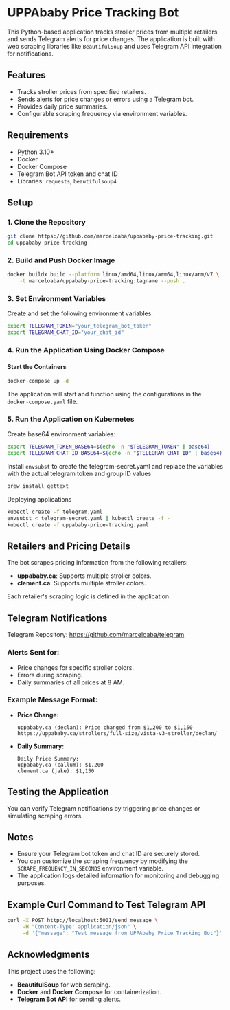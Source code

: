 # UPPAbaby Price Tracking Bot

This Python-based application tracks stroller prices from multiple retailers and sends Telegram alerts for price changes. The application is built with web scraping libraries like `BeautifulSoup` and uses Telegram API integration for notifications.

## Features

- Tracks stroller prices from specified retailers.
- Sends alerts for price changes or errors using a Telegram bot.
- Provides daily price summaries.
- Configurable scraping frequency via environment variables.

## Requirements

- Python 3.10+
- Docker
- Docker Compose
- Telegram Bot API token and chat ID
- Libraries: `requests`, `beautifulsoup4`

## Setup

### 1. Clone the Repository

```bash
git clone https://github.com/marceloaba/uppababy-price-tracking.git
cd uppababy-price-tracking
```

### 2. Build and Push Docker Image

```bash
docker buildx build --platform linux/amd64,linux/arm64,linux/arm/v7 \
    -t marceloaba/uppababy-price-tracking:tagname --push .
```

### 3. Set Environment Variables

Create and set the following environment variables:

```bash
export TELEGRAM_TOKEN="your_telegram_bot_token"
export TELEGRAM_CHAT_ID="your_chat_id"
```

### 4. Run the Application Using Docker Compose

#### Start the Containers

```bash
docker-compose up -d
```

The application will start and function using the configurations in the `docker-compose.yaml` file.

### 5. Run the Application on Kubernetes
Create base64 environment variables:
```bash
export TELEGRAM_TOKEN_BASE64=$(echo -n "$TELEGRAM_TOKEN" | base64)
export TELEGRAM_CHAT_ID_BASE64=$(echo -n "$TELEGRAM_CHAT_ID" | base64)
```

Install `envsubst` to create the telegram-secret.yaml and replace the variables with the actual telegram token and group ID values
```bash
brew install gettext
```

Deploying applications
```bash
kubectl create -f telegram.yaml
envsubst < telegram-secret.yaml | kubectl create -f -
kubectl create -f uppababy-price-tracking.yaml
```

## Retailers and Pricing Details

The bot scrapes pricing information from the following retailers:

- **uppababy.ca**: Supports multiple stroller colors.
- **clement.ca**: Supports multiple stroller colors.

Each retailer's scraping logic is defined in the application.

## Telegram Notifications
Telegram Repository: https://github.com/marceloaba/telegram

### Alerts Sent for:

- Price changes for specific stroller colors.
- Errors during scraping.
- Daily summaries of all prices at 8 AM.

### Example Message Format:

- **Price Change:**
  ```
  uppababy.ca (declan): Price changed from $1,200 to $1,150
  https://uppababy.ca/strollers/full-size/vista-v3-stroller/declan/
  ```

- **Daily Summary:**
  ```
  Daily Price Summary:
  uppababy.ca (callum): $1,200
  clement.ca (jake): $1,150
  ```

## Testing the Application

You can verify Telegram notifications by triggering price changes or simulating scraping errors.

## Notes

- Ensure your Telegram bot token and chat ID are securely stored.
- You can customize the scraping frequency by modifying the `SCRAPE_FREQUENCY_IN_SECONDS` environment variable.
- The application logs detailed information for monitoring and debugging purposes.

## Example Curl Command to Test Telegram API

```bash
curl -X POST http://localhost:5001/send_message \
     -H "Content-Type: application/json" \
     -d '{"message": "Test message from UPPAbaby Price Tracking Bot"}'
```

## Acknowledgments

This project uses the following:

- **BeautifulSoup** for web scraping.
- **Docker** and **Docker Compose** for containerization.
- **Telegram Bot API** for sending alerts.